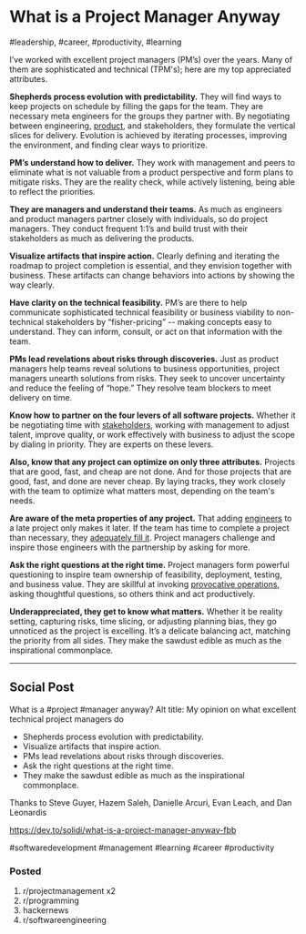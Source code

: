 # What is a Project Manager Anyway
#leadership, #career, #productivity, #learning

I’ve worked with excellent project managers (PM’s) over the years. Many of them are sophisticated and technical (TPM's); here are my top appreciated attributes.

**Shepherds process evolution with predictability.** They will find ways to keep projects on schedule by filling the gaps for the team. They are necessary meta engineers for the groups they partner with. By negotiating between engineering, [product](https://dev.to/solidi/what-is-a-product-manager-anyway-3pc4), and stakeholders, they formulate the vertical slices for delivery. Evolution is achieved by iterating processes, improving the environment, and finding clear ways to prioritize.

**PM’s understand how to deliver.** They work with management and peers to eliminate what is not valuable from a product perspective and form plans to mitigate risks. They are the reality check, while actively listening, being able to reflect the priorities.

**They are managers and understand their teams.** As much as engineers and product managers partner closely with individuals, so do project managers. They conduct frequent 1:1’s and build trust with their stakeholders as much as delivering the products.

**Visualize artifacts that inspire action.** Clearly defining and iterating the roadmap to project completion is essential, and they envision together with business. These artifacts can change behaviors into actions by showing the way clearly.

**Have clarity on the technical feasibility.** PM’s are there to help communicate sophisticated technical feasibility or business viability to non-technical stakeholders by “fisher-pricing” -- making concepts easy to understand. They can inform, consult, or act on that information with the team.

**PMs lead revelations about risks through discoveries.** Just as product managers help teams reveal solutions to business opportunities, project managers unearth solutions from risks. They seek to uncover uncertainty and reduce the feeling of “hope.” They resolve team blockers to meet delivery on time.

**Know how to partner on the four levers of all software projects.** Whether it be negotiating time with [stakeholders](https://medium.com/hackernoon/the-springboard-pattern-340e00379404), working with management to adjust talent, improve quality, or work effectively with business to adjust the scope by dialing in priority. They are experts on these levers.

**Also, know that any project can optimize on only three attributes.** Projects that are good, fast, and cheap are not done. And for those projects that are good, fast, and done are never cheap. By laying tracks, they work closely with the team to optimize what matters most, depending on the team's needs.

**Are aware of the meta properties of any project.** That adding [engineers](https://dev.to/solidi/what-is-an-engineering-manager-anyway-4and) to a late project only makes it later. If the team has time to complete a project than necessary, they [adequately fill it](https://en.wikipedia.org/wiki/Parkinson%27s_law). Project managers challenge and inspire those engineers with the partnership by asking for more.

**Ask the right questions at the right time.** Project managers form powerful questioning to inspire team ownership of feasibility, deployment, testing, and business value. They are skillful at invoking [provocative operations](https://en.wikipedia.org/wiki/Po_(lateral_thinking)), asking thoughtful questions, so others think and act productively.

**Underappreciated, they get to know what matters.** Whether it be reality setting, capturing risks, time slicing, or adjusting planning bias, they go unnoticed as the project is excelling. It’s a delicate balancing act, matching the priority from all sides. They make the sawdust edible as much as the inspirational commonplace.

---

## Social Post

What is a #project #manager anyway?
Alt title: My opinion on what excellent technical project managers do

- Shepherds process evolution with predictability.
- Visualize artifacts that inspire action.
- PMs lead revelations about risks through discoveries.
- Ask the right questions at the right time.
- They make the sawdust edible as much as the inspirational commonplace.

Thanks to Steve Guyer, Hazem Saleh, Danielle Arcuri, Evan Leach, and Dan Leonardis

https://dev.to/solidi/what-is-a-project-manager-anyway-fbb

#softwaredevelopment #management #learning #career #productivity

### Posted

1. r/projectmanagement x2
1. r/programming
1. hackernews
1. r/softwareengineering
